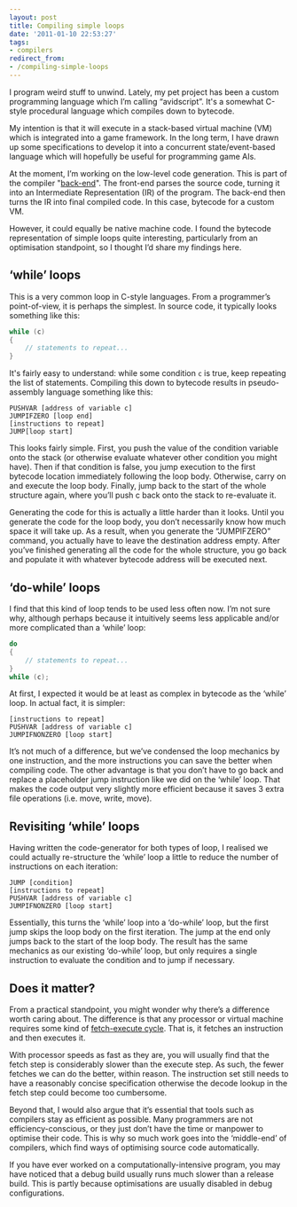 ```yaml
---
layout: post
title: Compiling simple loops
date: '2011-01-10 22:53:27'
tags:
- compilers
redirect_from:
- /compiling-simple-loops
---
```


I program weird stuff to unwind. Lately, my pet project has been a custom programming language which I’m calling “avidscript”. It's a somewhat C-style procedural language which compiles down to bytecode.

My intention is that it will execute in a stack-based virtual machine (VM) which is integrated into a game framework. In the long term, I have drawn up some specifications to develop it into a concurrent state/event-based language which will hopefully be useful for programming game AIs.

At the moment, I’m working on the low-level code generation. This is part of the compiler "[back-end](https://en.wikipedia.org/wiki/Compiler#Back_end)". The front-end parses the source code, turning it into an Intermediate Representation (IR) of the program. The back-end then turns the IR into final compiled code. In this case, bytecode for a custom VM.

However, it could equally be native machine code. I found the bytecode representation of simple loops quite interesting, particularly from an optimisation standpoint, so I thought I’d share my findings here.

## ‘while’ loops

This is a very common loop in C-style languages. From a programmer’s point-of-view, it is perhaps the simplest. In source code, it typically looks something like this:

```cpp
while (c)
{
    // statements to repeat...
}
```

It's fairly easy to understand: while some condition `c` is true, keep repeating the list of statements. Compiling this down to bytecode results in pseudo-assembly language something like this:

```
PUSHVAR [address of variable c]
JUMPIFZERO [loop end]
[instructions to repeat]
JUMP[loop start]
```

This looks fairly simple. First, you push the value of the condition variable onto the stack (or otherwise evaluate whatever other condition you might have). Then if that condition is false, you jump execution to the first bytecode location immediately following the loop body. Otherwise, carry on and execute the loop body. Finally, jump back to the start of the whole structure again, where you’ll push c back onto the stack to re-evaluate it.

Generating the code for this is actually a little harder than it looks. Until you generate the code for the loop body, you don’t necessarily know how much space it will take up. As a result, when you generate the “JUMPIFZERO” command, you actually have to leave the destination address empty. After you’ve finished generating all the code for the whole structure, you go back and populate it with whatever bytecode address will be executed next.

## ‘do-while’ loops

I find that this kind of loop tends to be used less often now. I’m not sure why, although perhaps because it intuitively seems less applicable and/or more complicated than a ‘while’ loop:

```cpp
do
{
    // statements to repeat...
}
while (c);
```

At first, I expected it would be at least as complex in bytecode as the ‘while’ loop. In actual fact, it is simpler:

```
[instructions to repeat]
PUSHVAR [address of variable c]
JUMPIFNONZERO [loop start]
```

It’s not much of a difference, but we’ve condensed the loop mechanics by one instruction, and the more instructions you can save the better when compiling code. The other advantage is that you don’t have to go back and replace a placeholder jump instruction like we did on the ‘while’ loop. That makes the code output very slightly more efficient because it saves 3 extra file operations (i.e. move, write, move).

## Revisiting ‘while’ loops

Having written the code-generator for both types of loop, I realised we could actually re-structure the ‘while’ loop a little to reduce the number of instructions on each iteration:

```
JUMP [condition]
[instructions to repeat]
PUSHVAR [address of variable c]
JUMPIFNONZERO [loop start]
```

Essentially, this turns the ‘while’ loop into a ‘do-while’ loop, but the first jump skips the loop body on the first iteration. The jump at the end only jumps back to the start of the loop body. The result has the same mechanics as our existing ‘do-while’ loop, but only requires a single instruction to evaluate the condition and to jump if necessary.

## Does it matter?

From a practical standpoint, you might wonder why there’s a difference worth caring about. The difference is that any processor or virtual machine requires some kind of [fetch-execute cycle](http://en.wikipedia.org/wiki/Instruction_cycle). That is, it fetches an instruction and then executes it.

With processor speeds as fast as they are, you will usually find that the fetch step is considerably slower than the execute step. As such, the fewer fetches we can do the better, within reason. The instruction set still needs to have a reasonably concise specification otherwise the decode lookup in the fetch step could become too cumbersome.

Beyond that, I would also argue that it’s essential that tools such as compilers stay as efficient as possible. Many programmers are not efficiency-conscious, or they just don’t have the time or manpower to optimise their code. This is why so much work goes into the ‘middle-end’ of compilers, which find ways of optimising source code automatically.

If you have ever worked on a computationally-intensive program, you may have noticed that a debug build usually runs much slower than a release build. This is partly because optimisations are usually disabled in debug configurations.
